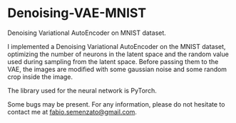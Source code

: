 # Denoising-VAE-MNIST

Denoising Variational AutoEncoder on MNIST dataset.

I implemented a Denoising Variational AutoEncoder on the MNIST dataset, optimizing the number of neurons in the latent space and the random value used during sampling from the latent space. Before passing them to the VAE, the images are modified with some gaussian noise and some random crop inside the image.

The library used for the neural network is PyTorch.

Some bugs may be present. For any information, please do not hesitate to contact me at fabio.semenzato@gmail.com.
